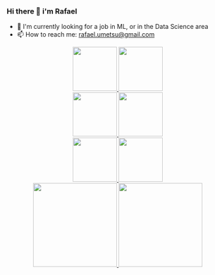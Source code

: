 ### Hi there 👋 i'm Rafael

- 🔭 I'm currently looking for a job in ML, or in the Data Science area
- 📫 How to reach me: rafael.umetsu@gmail.com

<div align="center">
  <a href="https://github.com/RWaiti">
  <img height="100em" src="https://github-readme-stats.vercel.app/api/pin/?username=RWaiti&repo=Keras-DeeplabV3Plus-MobilenetV2&theme=midnight-purple"/>
  <img height="100em" src="https://github-readme-stats.vercel.app/api/pin/?username=RWaiti&repo=Coursera-Machine-Learning-Programming-Exercises&theme=vision-friendly-dark"/>
  <br/>
  <img height="100em" src="https://github-readme-stats.vercel.app/api/pin/?username=RWaiti&repo=Introduction-to-Neural-Network-elective-IFB-1_2021&theme=vision-friendly-dark"/>
  <img height="100em" src="https://github-readme-stats.vercel.app/api/pin/?username=RWaiti&repo=pyNN&theme=midnight-purple"/>
  <br/>
  <img height="100em" src="https://github-readme-stats.vercel.app/api/pin/?username=RWaiti&repo=Desafio_CNPJ_ReceitaFederal&theme=midnight-purple"/>
  <img height="100em" src="https://github-readme-stats.vercel.app/api/pin/?username=RWaiti&repo=nlw5_flutter&theme=vision-friendly-dark"/>
</div>

<div align="center">
  <a href="https://github.com/RWaiti">
  <img height="190em" src="https://github-readme-stats.vercel.app/api?username=RWaiti&show_icons=true&theme=vision-friendly-dark&locale=pt-br"/>
  <img height="190em" src="https://github-readme-stats.vercel.app/api/top-langs/?username=RWaiti&layout=compact&langs_count=5&theme=midnight-purple"/>
</div>


<!--
**RWaiti/RWaiti** is a ✨ _special_ ✨ repository because its `README.md` (this file) appears on your GitHub profile.

Here are some ideas to get you started:

- 🔭 I’m currently working on ...
- 🌱 I’m currently learning ...
- 👯 I’m looking to collaborate on ...
- 🤔 I’m looking for help with ...
- 💬 Ask me about ...
- 📫 How to reach me: ...
- 😄 Pronouns: ...
- ⚡ Fun fact: ...
-->
